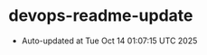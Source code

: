 # devops-readme-update
<!--START_SECTION:activity-->
- Auto-updated at Tue Oct 14 01:07:15 UTC 2025
<!--END_SECTION:activity-->

